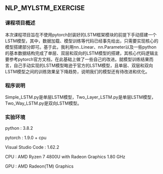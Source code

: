 ## NLP_MYLSTM_EXERCISE

### 课程项目概述
本次课程项目旨在不使用pytorch封装好的LSTM框架模块的前提下手动搭建一个LSTM模型，其中，数据加载、模型训练等代码已经事先给出，只需要实现核心的模型搭建部分即可。基于此，我利用nn..Linear、nn.Parameter以及一些python的基本数据结构完成了单层、双层和双向的LSTM模型的搭建，其核心代码逻辑主要参考pytorch官方文档，在此基础上做了一些自己的改进。就模型训练结果而言，自己手动实现的LSTM模型略逊于官方的LSTM模型，且单层、双层和双向LSTM模型之间的训练效果呈下降趋势，说明我们的模型还有待改进和优化。
### 程序说明
Simple_LSTM.py是单层LSTM模型，Two_Layer_LSTM.py是单层LSTM模型，Two_Way_LSTM.py是双向LSTM模型。
### 实验环境
python : 3.8.2 

pytorch : 1.9.0 + cpu

Visual Studio Code : 1.62.2

CPU : AMD Ryzen 7 4800U with Radeon Graphics 1.80 GHz

GPU : AMD Radeon(TM) Graphics



